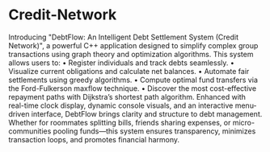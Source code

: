 # Credit-Network
Introducing
"DebtFlow: An Intelligent Debt Settlement System (Credit
Network)", a powerful C++ application designed to simplify
complex group transactions using graph theory and optimization
algorithms.
This system allows users to:
• Register individuals and track debts seamlessly.
• Visualize current obligations and calculate net balances.
• Automate fair settlements using greedy algorithms.
• Compute optimal fund transfers via the Ford-Fulkerson maxflow technique.
• Discover the most cost-effective repayment paths with
Dijkstra’s shortest path algorithm.
Enhanced with real-time clock display, dynamic console visuals, and
an interactive menu-driven interface, DebtFlow brings clarity and
structure to debt management. Whether for roommates splitting
bills, friends sharing expenses, or micro-communities pooling
funds—this system ensures transparency, minimizes transaction
loops, and promotes financial harmony.
